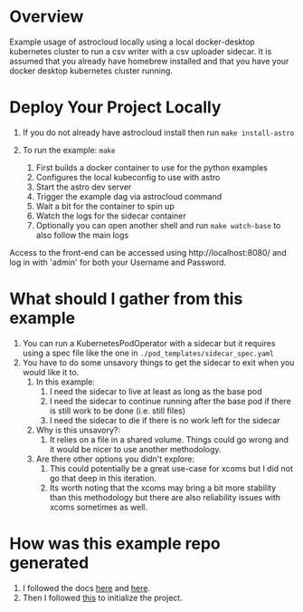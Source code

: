 Overview
========

Example usage of astrocloud locally using a local docker-desktop kubernetes cluster to run a csv writer with a csv uploader sidecar.
It is assumed that you already have homebrew installed and that you have your docker desktop kubernetes cluster running.


Deploy Your Project Locally
===========================

1. If you do not already have astrocloud install then run `make install-astro`

2. To run the example: `make`
   1. First builds a docker container to use for the python examples
   2. Configures the local kubeconfig to use with astro
   3. Start the astro dev server
   4. Trigger the example dag via astrocloud command
   5. Wait a bit for the container to spin up
   6. Watch the logs for the sidecar container
   7. Optionally you can open another shell and run `make watch-base` to also follow the main logs

Access to the front-end can be accessed using http://localhost:8080/ and log in with 'admin' for both your Username and Password.

What should I gather from this example
=================================

1. You can run a KubernetesPodOperator with a sidecar but it requires using a spec file like the one in `./pod_templates/sidecar_spec.yaml`
2. You have to do some unsavory things to get the sidecar to exit when you would like it to.
   1. In this example:
      1. I need the sidecar to live at least as long as the base pod
      2. I need the sidecar to continue running after the base pod if there is still work to be done (i.e. still files)
      3. I need the sidecar to die if there is no work left for the sidecar
   2. Why is this unsavory?:
      1. It relies on a file in a shared volume. Things could go wrong and it would be nicer to use another methodology.
   3. Are there other options you didn't explore:
      1. This could potentially be a great use-case for xcoms but I did not go that deep in this iteration.
      2. Its worth noting that the xcoms may bring a bit more stability than this methodology but there are also reliability issues with xcoms sometimes as well.

How was this example repo generated
=================================
1. I followed the docs [here](https://docs.astronomer.io/astro/install-cli) and [here](https://docs.astronomer.io/software/kubepodoperator-local).
2. Then I followed [this](https://docs.astronomer.io/astro/create-project) to initialize the project.